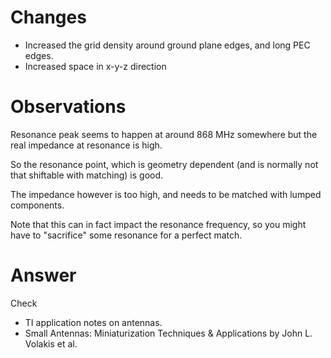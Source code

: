 # Changes
- Increased the grid density around ground plane edges, and long PEC edges.
- Increased space in x-y-z direction

# Observations
Resonance peak seems to happen at around 868 MHz somewhere but the real impedance at resonance is high.

So the resonance point, which is geometry dependent (and is normally not that shiftable with matching) is good.

The impedance however is too high, and needs to be matched with lumped components.

Note that this can in fact impact the resonance frequency, so you might have to "sacrifice" some resonance for a perfect match.

# Answer
Check 
- TI application notes on antennas.
- Small Antennas: Miniaturization Techniques & Applications by John L. Volakis et al.

